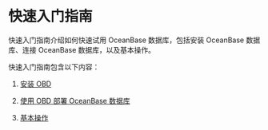 快速入门指南 
===========================

快速入门指南介绍如何快速试用 OceanBase 数据库，包括安装 OceanBase 数据库、连接 OceanBase 数据库，以及基本操作。

快速入门指南包含以下内容：

1. [安装 OBD](/zh-CN/2.quickstart/3.use-obd-to-obtain-the-oceanbase-database.md)

   

2. [使用 OBD 部署 OceanBase 数据库](/zh-CN/2.quickstart/4.deploy-the-oceanbase-database-by-using-obd.md)

   

3. [基本操作](/zh-CN/2.quickstart/6.basic-operations/1.database-operations.md)

   



